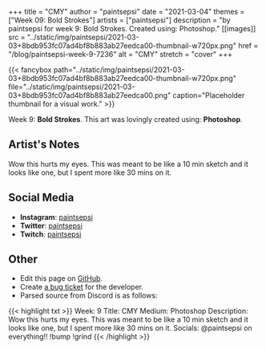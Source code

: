 +++
title =       "CMY"
author =      "paintsepsi"
date =        "2021-03-04"
themes =      ["Week 09: Bold Strokes"]
artists =     ["paintsepsi"]
description = "by paintsepsi for week 9: Bold Strokes. Created using: Photoshop."
[[images]]
              src = "../static/img/paintsepsi/2021-03-03+8bdb953fc07ad4bf8b883ab27eedca00-thumbnail-w720px.png"
              href = "/blog/paintsepsi-week-9-7236"
              alt = "CMY"
              stretch = "cover"
+++


{{< fancybox path="../static/img/paintsepsi/2021-03-03+8bdb953fc07ad4bf8b883ab27eedca00-thumbnail-w720px.png" file="../static/img/paintsepsi/2021-03-03+8bdb953fc07ad4bf8b883ab27eedca00.png" caption="Placeholder thumbnail for a visual work." >}}


Week 9: **Bold Strokes**. This art was lovingly created using: **Photoshop**.

## Artist's Notes

Wow this hurts my eyes. This was meant to be like a 10 min sketch and it looks like one, but I spent more like 30 mins on it.

## Social Media

- **Instagram**: <a href='https://instagram.com/paintsepsi' target='_blank'>paintsepsi</a>
- **Twitter**: <a href='https://twitter.com/paintsepsi' target='_blank'>paintsepsi</a>
- **Twitch**: <a href='https://twitch.tv/paintsepsi' target='_blank'>paintsepsi</a>

## Other

- Edit this page on [GitHub](https://github.com/teaminkling/web-refresh/edit/main/content/blog/paintsepsi-week-9-7236.md).
- Create [a bug ticket](https://github.com/teaminkling/web-refresh/issues/new?assignees=&labels=bug&template=problem-report.md&title=) for the developer.
- Parsed source from Discord is as follows:

{{< highlight txt >}}
Week: 9
Title: CMY
Medium: Photoshop
Description: Wow this hurts my eyes. This was meant to be like a 10 min sketch and it looks like one, but I spent more like 30 mins on it.
Socials: @paintsepsi on everything!! !bump !grind
{{< /highlight >}}